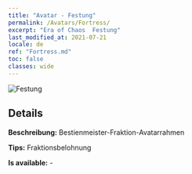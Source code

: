```yaml
---
title: "Avatar - Festung"
permalink: /Avatars/Fortress/
excerpt: "Era of Chaos  Festung"
last_modified_at: 2021-07-21
locale: de
ref: "Fortress.md"
toc: false
classes: wide
---
```

 ![Festung](/images/a/avatarFrame_46.png)

## Details

 **Beschreibung:** Bestienmeister-Fraktion-Avatarrahmen 

 **Tips:** Fraktionsbelohnung 

 **Is available:**  - 

